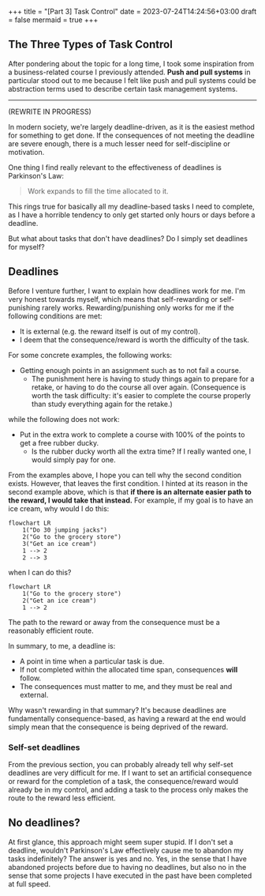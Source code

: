 +++
title = "[Part 3] Task Control"
date = 2023-07-24T14:24:56+03:00
draft = false
mermaid = true
+++

## The Three Types of Task Control

After pondering about the topic for a long time, I took some inspiration from a business-related course I previously attended. **Push and pull systems** in particular stood out to me because I felt like push and pull systems could be abstraction terms used to describe certain task management systems. 

---

(REWRITE IN PROGRESS)

In modern society, we're largely deadline-driven, as it is the easiest method for something to get done. If the consequences of not meeting the deadline are severe enough, there is a much lesser need for self-discipline or motivation.

One thing I find really relevant to the effectiveness of deadlines is Parkinson's Law:

> Work expands to fill the time allocated to it.

This rings true for basically all my deadline-based tasks I need to complete, as I have a horrible tendency to only get started only hours or days before a deadline.

But what about tasks that don't have deadlines? Do I simply set deadlines for myself?

## Deadlines

Before I venture further, I want to explain how deadlines work for me. I'm very honest towards myself, which means that self-rewarding or self-punishing rarely works. Rewarding/punishing only works for me if the following conditions are met:
- It is external (e.g. the reward itself is out of my control).
- I deem that the consequence/reward is worth the difficulty of the task.

For some concrete examples, the following works:
- Getting enough points in an assignment such as to not fail a course.
	- The punishment here is having to study things again to prepare for a retake, or having to do the course all over again. (Consequence is worth the task difficulty: it's easier to complete the course properly than study everything again for the retake.)

while the following does not work:
- Put in the extra work to complete a course with 100% of the points to get a free rubber ducky.
	- Is the rubber ducky worth all the extra time? If I really wanted one, I would simply pay for one.

From the examples above, I hope you can tell why the second condition exists. However, that leaves the first condition. I hinted at its reason in the second example above, which is that **if there is an alternate easier path to the reward, I would take that instead.** For example, if my goal is to have an ice cream, why would I do this:

```mermaid
flowchart LR
	1("Do 30 jumping jacks")
	2("Go to the grocery store")
	3("Get an ice cream")
	1 --> 2
	2 --> 3
```

when I can do this?

```mermaid
flowchart LR
	1("Go to the grocery store")
	2("Get an ice cream")
	1 --> 2
```

The path to the reward or away from the consequence must be a reasonably efficient route.

In summary, to me, a deadline is:
- A point in time when a particular task is due.
- If not completed within the allocated time span, consequences **will** follow.
- The consequences must matter to me, and they must be real and external.

Why wasn't rewarding in that summary? It's because deadlines are fundamentally consequence-based, as having a reward at the end would simply mean that the consequence is being deprived of the reward.

### Self-set deadlines

From the previous section, you can probably already tell why self-set deadlines are very difficult for me. If I want to set an artificial consequence or reward for the completion of a task, the consequence/reward would already be in my control, and adding a task to the process only makes the route to the reward less efficient.

## No deadlines?

At first glance, this approach might seem super stupid. If I don't set a deadline, wouldn't Parkinson's Law effectively cause me to abandon my tasks indefinitely? The answer is yes and no. Yes, in the sense that I have abandoned projects before due to having no deadlines, but also no in the sense that some projects I have executed in the past have been completed at full speed.
